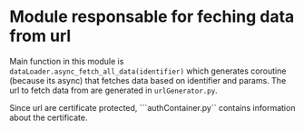 # Module responsable for feching data from url

Main function in this module is ```dataLoader.async_fetch_all_data(identifier)``` which generates coroutine (because its async) that fetches data based on identifier and params. The url to fetch data from are generated in ```urlGenerator.py```.

Since url are certificate protected, ```authContainer.py`` contains information about the certificate.
